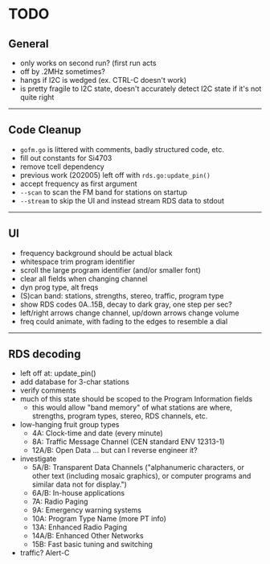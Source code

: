 # TODO

## General

* only works on second run? (first run acts
* off by .2MHz sometimes?
* hangs if I2C is wedged (ex. CTRL-C doesn't work)
* is pretty fragile to I2C state, doesn't accurately detect I2C state if it's not quite right


- - - -

## Code Cleanup

* `gofm.go` is littered with comments, badly structured code, etc.
* fill out constants for Si4703
* remove tcell dependency
* previous work (202005) left off with `rds.go:update_pin()`
* accept frequency as first argument
* `--scan` to scan the FM band for stations on startup
* `--stream` to skip the UI and instead stream RDS data to stdout

- - - -

## UI

* frequency background should be actual black
* whitespace trim program identifier
* scroll the large program identifier (and/or smaller font)
* clear all fields when changing channel
* dyn prog type, alt freqs
* (S)can band: stations, strengths, stereo, traffic, program type
* show RDS codes 0A..15B, decay to dark gray, one step per sec?
* left/right arrows change channel, up/down arrows change volume
* freq could animate, with fading to the edges to resemble a dial

- - - -

## RDS decoding

* left off at: update_pin()
* add database for 3-char stations
* verify comments
* much of this state should be scoped to the Program Information fields
    * this would allow "band memory" of what stations are where, strengths, program types, stereo, RDS channels, etc.
* low-hanging fruit group types
    * 4A: Clock-time and date (every minute)
    * 8A: Traffic Message Channel (CEN standard ENV 12313-1)
    * 12A/B: Open Data ... but can I reverse engineer it?
* investigate
    * 5A/B: Transparent Data Channels ("alphanumeric characters, or other text (including mosaic graphics), or computer programs and similar
 data not for display.")
    * 6A/B: In-house applications
    * 7A: Radio Paging
    * 9A: Emergency warning systems
    * 10A: Program Type Name (more PT info)
    * 13A: Enhanced Radio Paging
    * 14A/B: Enhanced Other Networks
    * 15B: Fast basic tuning and switching
* traffic?  Alert-C

